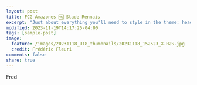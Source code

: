 ```yaml
---
layout: post
title: FCG Amazones 🆚 Stade Rennais
excerpt: "Just about everything you'll need to style in the theme: headings, paragraphs, blockquotes, tables, code blocks, and more."
modified: 2023-11-19T14:17:25-04:00
tags: [sample-post]
image:
  feature: /images/20231118_U18_thumbnails/20231118_152523_X-H2S.jpg
  credit: Frédéric Fleuri
comments: false
share: true
---
```


Fred